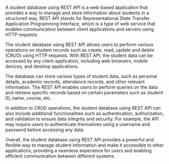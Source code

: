 A student database using REST API is a web-based application that provides a way to manage and store information about students in a structured way. REST API stands for Representational State Transfer Application Programming Interface, which is a type of web service that enables communication between client applications and servers using HTTP requests.

The student database using REST API allows users to perform various operations on student records such as create, read, update and delete (CRUD) using HTTP requests. With REST API, the student data can be accessed by any client application, including web browsers, mobile devices, and desktop applications.

The database can store various types of student data, such as personal details, academic records, attendance records, and other relevant information. The REST API enables users to perform queries on the data and retrieve specific records based on certain parameters such as student ID, name, course, etc.

In addition to CRUD operations, the student database using REST API can also include additional functionalities such as authentication, authorization, and validation to ensure data integrity and security. For example, the API may require users to authenticate themselves using a username and password before accessing any data.

Overall, the student database using REST API provides a powerful and flexible way to manage student information and make it accessible to other applications, providing a seamless experience for users and enabling efficient communication between different systems.



